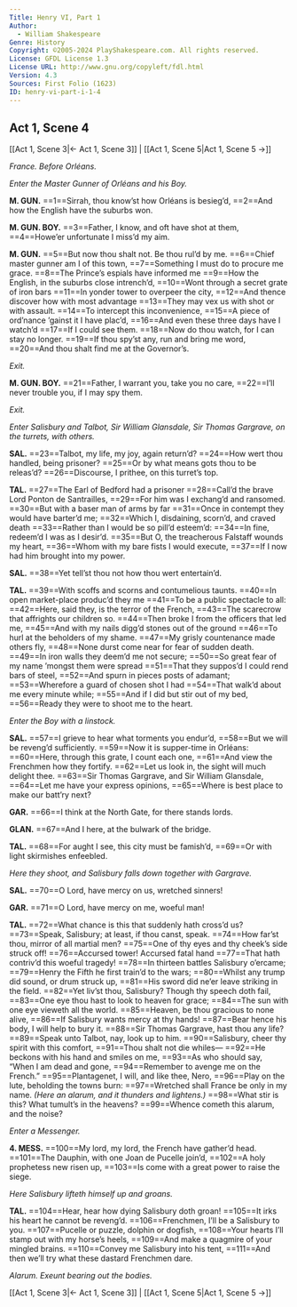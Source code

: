 ```yaml
---
Title: Henry VI, Part 1
Author: 
  - William Shakespeare
Genre: History
Copyright: ©2005-2024 PlayShakespeare.com. All rights reserved.
License: GFDL License 1.3
License URL: http://www.gnu.org/copyleft/fdl.html
Version: 4.3
Sources: First Folio (1623)
ID: henry-vi-part-i-1-4
---
```


## Act 1, Scene 4
[[Act 1, Scene 3|← Act 1, Scene 3]] | [[Act 1, Scene 5|Act 1, Scene 5 →]]

*France. Before Orléans.*

*Enter the Master Gunner of Orléans and his Boy.*

**M. GUN.**
==1==Sirrah, thou know’st how Orléans is besieg’d,
==2==And how the English have the suburbs won.

**M. GUN. BOY.**
==3==Father, I know, and oft have shot at them,
==4==Howe’er unfortunate I miss’d my aim.

**M. GUN.**
==5==But now thou shalt not. Be thou rul’d by me.
==6==Chief master gunner am I of this town,
==7==Something I must do to procure me grace.
==8==The Prince’s espials have informed me
==9==How the English, in the suburbs close intrench’d,
==10==Wont through a secret grate of iron bars
==11==In yonder tower to overpeer the city,
==12==And thence discover how with most advantage
==13==They may vex us with shot or with assault.
==14==To intercept this inconvenience,
==15==A piece of ord’nance ’gainst it I have plac’d,
==16==And even these three days have I watch’d
==17==If I could see them.
==18==Now do thou watch, for I can stay no longer.
==19==If thou spy’st any, run and bring me word,
==20==And thou shalt find me at the Governor’s.

*Exit.*

**M. GUN. BOY.**
==21==Father, I warrant you, take you no care,
==22==I’ll never trouble you, if I may spy them.

*Exit.*

*Enter Salisbury and Talbot, Sir William Glansdale, Sir Thomas Gargrave, on the turrets, with others.*

**SAL.**
==23==Talbot, my life, my joy, again return’d?
==24==How wert thou handled, being prisoner?
==25==Or by what means gots thou to be releas’d?
==26==Discourse, I prithee, on this turret’s top.

**TAL.**
==27==The Earl of Bedford had a prisoner
==28==Call’d the brave Lord Ponton de Santrailles,
==29==For him was I exchang’d and ransomed.
==30==But with a baser man of arms by far
==31==Once in contempt they would have barter’d me;
==32==Which I, disdaining, scorn’d, and craved death
==33==Rather than I would be so pill’d esteem’d:
==34==In fine, redeem’d I was as I desir’d.
==35==But O, the treacherous Falstaff wounds my heart,
==36==Whom with my bare fists I would execute,
==37==If I now had him brought into my power.

**SAL.**
==38==Yet tell’st thou not how thou wert entertain’d.

**TAL.**
==39==With scoffs and scorns and contumelious taunts.
==40==In open market-place produc’d they me
==41==To be a public spectacle to all:
==42==Here, said they, is the terror of the French,
==43==The scarecrow that affrights our children so.
==44==Then broke I from the officers that led me,
==45==And with my nails digg’d stones out of the ground
==46==To hurl at the beholders of my shame.
==47==My grisly countenance made others fly,
==48==None durst come near for fear of sudden death.
==49==In iron walls they deem’d me not secure;
==50==So great fear of my name ’mongst them were spread
==51==That they suppos’d I could rend bars of steel,
==52==And spurn in pieces posts of adamant;
==53==Wherefore a guard of chosen shot I had
==54==That walk’d about me every minute while;
==55==And if I did but stir out of my bed,
==56==Ready they were to shoot me to the heart.

*Enter the Boy with a linstock.*

**SAL.**
==57==I grieve to hear what torments you endur’d,
==58==But we will be reveng’d sufficiently.
==59==Now it is supper-time in Orléans:
==60==Here, through this grate, I count each one,
==61==And view the Frenchmen how they fortify.
==62==Let us look in, the sight will much delight thee.
==63==Sir Thomas Gargrave, and Sir William Glansdale,
==64==Let me have your express opinions,
==65==Where is best place to make our batt’ry next?

**GAR.**
==66==I think at the North Gate, for there stands lords.

**GLAN.**
==67==And I here, at the bulwark of the bridge.

**TAL.**
==68==For aught I see, this city must be famish’d,
==69==Or with light skirmishes enfeebled.

*Here they shoot, and Salisbury falls down together with Gargrave.*

**SAL.**
==70==O Lord, have mercy on us, wretched sinners!

**GAR.**
==71==O Lord, have mercy on me, woeful man!

**TAL.**
==72==What chance is this that suddenly hath cross’d us?
==73==Speak, Salisbury; at least, if thou canst, speak.
==74==How far’st thou, mirror of all martial men?
==75==One of thy eyes and thy cheek’s side struck off!
==76==Accursed tower! Accursed fatal hand
==77==That hath contriv’d this woeful tragedy!
==78==In thirteen battles Salisbury o’ercame;
==79==Henry the Fifth he first train’d to the wars;
==80==Whilst any trump did sound, or drum struck up,
==81==His sword did ne’er leave striking in the field.
==82==Yet liv’st thou, Salisbury? Though thy speech doth fail,
==83==One eye thou hast to look to heaven for grace;
==84==The sun with one eye vieweth all the world.
==85==Heaven, be thou gracious to none alive,
==86==If Salisbury wants mercy at thy hands!
==87==Bear hence his body, I will help to bury it.
==88==Sir Thomas Gargrave, hast thou any life?
==89==Speak unto Talbot, nay, look up to him.
==90==Salisbury, cheer thy spirit with this comfort,
==91==Thou shalt not die whiles⁠—
==92==He beckons with his hand and smiles on me,
==93==As who should say, “When I am dead and gone,
==94==Remember to avenge me on the French.”
==95==Plantagenet, I will, and like thee, Nero,
==96==Play on the lute, beholding the towns burn:
==97==Wretched shall France be only in my name.
*(Here an alarum, and it thunders and lightens.)*
==98==What stir is this? What tumult’s in the heavens?
==99==Whence cometh this alarum, and the noise?

*Enter a Messenger.*

**4. MESS.**
==100==My lord, my lord, the French have gather’d head.
==101==The Dauphin, with one Joan de Pucelle join’d,
==102==A holy prophetess new risen up,
==103==Is come with a great power to raise the siege.

*Here Salisbury lifteth himself up and groans.*

**TAL.**
==104==Hear, hear how dying Salisbury doth groan!
==105==It irks his heart he cannot be reveng’d.
==106==Frenchmen, I’ll be a Salisbury to you.
==107==Pucelle or puzzle, dolphin or dogfish,
==108==Your hearts I’ll stamp out with my horse’s heels,
==109==And make a quagmire of your mingled brains.
==110==Convey me Salisbury into his tent,
==111==And then we’ll try what these dastard Frenchmen dare.

*Alarum. Exeunt bearing out the bodies.*

[[Act 1, Scene 3|← Act 1, Scene 3]] | [[Act 1, Scene 5|Act 1, Scene 5 →]]